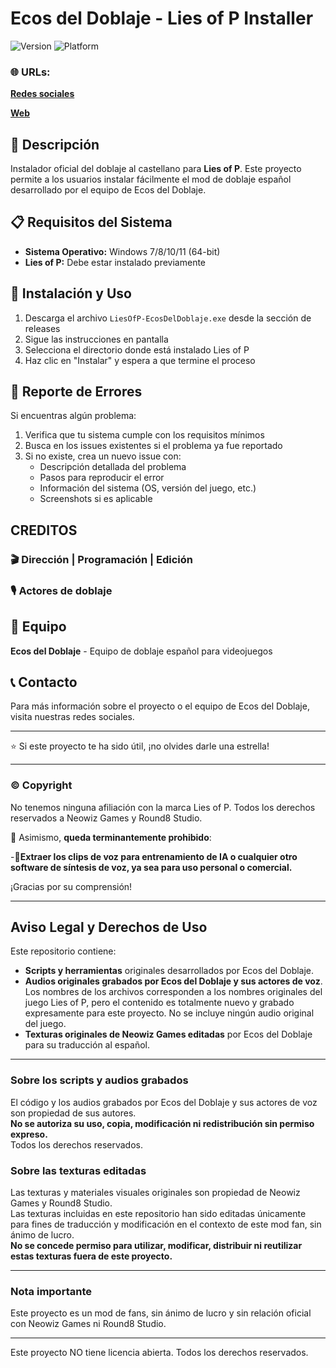 # Ecos del Doblaje - Lies of P Installer

![Version](https://img.shields.io/badge/version-1.0.0-blue.svg)
![Platform](https://img.shields.io/badge/platform-Windows-lightgrey.svg)

### 🌐 URLs:

[**Redes sociales**](https://linktr.ee/ecosdeldoblaje)

[**Web**](https://www.ecosdeldoblaje.es/)

## 📖 Descripción

Instalador oficial del doblaje al castellano para **Lies of P**. Este proyecto permite a los usuarios instalar fácilmente el mod de doblaje español desarrollado por el equipo de Ecos del Doblaje.

## 📋 Requisitos del Sistema

- **Sistema Operativo:** Windows 7/8/10/11 (64-bit)
- **Lies of P:** Debe estar instalado previamente

## 🚀 Instalación y Uso

1. Descarga el archivo `LiesOfP-EcosDelDoblaje.exe` desde la sección de releases
2. Sigue las instrucciones en pantalla
3. Selecciona el directorio donde está instalado Lies of P
4. Haz clic en "Instalar" y espera a que termine el proceso

## 🐛 Reporte de Errores

Si encuentras algún problema:

1. Verifica que tu sistema cumple con los requisitos mínimos
2. Busca en los issues existentes si el problema ya fue reportado
3. Si no existe, crea un nuevo issue con:
   - Descripción detallada del problema
   - Pasos para reproducir el error
   - Información del sistema (OS, versión del juego, etc.)
   - Screenshots si es aplicable
  
## CREDITOS

### 🎬​ Dirección | Programación | Edición


### 🎙️ Actores de doblaje



## 👥 Equipo

**Ecos del Doblaje** - Equipo de doblaje español para videojuegos

## 📞 Contacto

Para más información sobre el proyecto o el equipo de Ecos del Doblaje, visita nuestras redes sociales.

---

⭐ Si este proyecto te ha sido útil, ¡no olvides darle una estrella!

---

### ©️ Copyright

No tenemos ninguna afiliación con la marca Lies of P. Todos los derechos reservados a Neowiz Games y Round8 Studio.

🛑 Asimismo, **queda terminantemente prohibido**:

-🤖**Extraer los clips de voz para entrenamiento de IA o cualquier otro software de síntesis de voz, ya sea para uso personal o comercial.**

¡Gracias por su comprensión!

---

## Aviso Legal y Derechos de Uso

Este repositorio contiene:

- **Scripts y herramientas** originales desarrollados por Ecos del Doblaje.
- **Audios originales grabados por Ecos del Doblaje y sus actores de voz**. Los nombres de los archivos corresponden a los nombres originales del juego Lies of P, pero el contenido es totalmente nuevo y grabado expresamente para este proyecto. No se incluye ningún audio original del juego.
- **Texturas originales de Neowiz Games editadas** por Ecos del Doblaje para su traducción al español.

---

### Sobre los scripts y audios grabados

El código y los audios grabados por Ecos del Doblaje y sus actores de voz son propiedad de sus autores.  
**No se autoriza su uso, copia, modificación ni redistribución sin permiso expreso.**  
Todos los derechos reservados.

### Sobre las texturas editadas

Las texturas y materiales visuales originales son propiedad de Neowiz Games y Round8 Studio.  
Las texturas incluidas en este repositorio han sido editadas únicamente para fines de traducción y modificación en el contexto de este mod fan, sin ánimo de lucro.  
**No se concede permiso para utilizar, modificar, distribuir ni reutilizar estas texturas fuera de este proyecto.**

---

### Nota importante

Este proyecto es un mod de fans, sin ánimo de lucro y sin relación oficial con Neowiz Games ni Round8 Studio.

---

Este proyecto NO tiene licencia abierta. Todos los derechos reservados.
